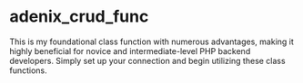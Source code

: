# adenix_crud_func
This is my foundational class function with numerous advantages, making it highly beneficial for novice and intermediate-level PHP backend developers. Simply set up your connection and begin utilizing these class functions.
